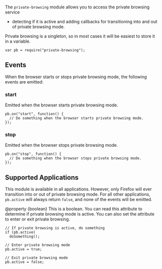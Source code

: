 <!-- contributed by Paul O’Shannessy [paul@oshannessy.com]  -->
<!-- edited by Noelle Murata [fiveinchpixie@gmail.com]  -->
<!-- contributed by Irakli Gozalishvili [gozala@mozilla.com] -->


The `private-browsing` module allows you to access the private browsing service
- detecting if it is active and adding callbacks for transitioning into and out
of private browsing mode.

Private browsing is a singleton, so in most cases it will be easiest to store it
in a variable.

    var pb = require("private-browsing");

## Events ##

When the browser starts or stops private browsing mode, the following events
are emitted:

### start ###
Emitted when the browser starts private browsing mode.
    
    pb.on("start", function() {
      // Do something when the browser starts private browsing mode.
    });
    
 
### stop ###
Emitted when the browser stops private browsing mode.

    
    pb.on("stop", function() {
      // Do something when the browser stops private browsing mode.
    });
    


## Supported Applications ##

This module is available in all applications. However, only Firefox will ever
transition into or out of private browsing mode. For all other applications,
`pb.active` will always return `false`, and none of the events will be emitted.

<api name="active">
@property {boolean}
This is a boolean. You can read this attribute to determine if private browsing
mode is active. You can also set the attribute to enter or exit private
browsing.

    // If private browsing is active, do something
    if (pb.active)
      doSomething();
    
    // Enter private browsing mode
    pb.active = true;
    
    // Exit private browsing mode
    pb.active = false;

</api>

